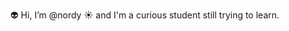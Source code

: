 :alien: Hi, I’m @nordy
:sunny: and I'm a curious student still trying to learn.

<!---
nordy/nordy is a ✨ special ✨ repository because its `README.md` (this file) appears on your GitHub profile.
You can click the Preview link to take a look at your changes.
--->
